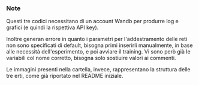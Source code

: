### Note
Questi tre codici necessitano di un account Wandb per produrre log e grafici (e quindi la rispettiva API key).

Inoltre generan errore in quanto i parametri per l'addestramento delle reti non sono specificati di default, bisogna primi inserirli manualmente, 
in base alle necessità dell'esperimento, e poi avviare il training. Vi sono però già le variabili col nome corretto, bisogna solo sostiuire valori ai commenti.

Le immagini presenti nella cartella, invece, rappresentano la struttura delle tre erti, come già riportato nel README iniziale.
